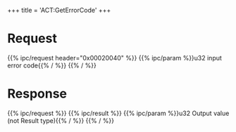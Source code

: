 +++
title = 'ACT:GetErrorCode'
+++

# Request

{{% ipc/request header="0x00020040" %}}
{{% ipc/param %}}u32 input error code{{% / %}}
{{% / %}}

# Response

{{% ipc/request %}}
{{% ipc/result %}}
{{% ipc/param %}}u32 Output value (not Result type){{% / %}}
{{% / %}}

